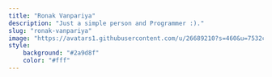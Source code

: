 ```yaml
---
title: "Ronak Vanpariya"
description: "Just a simple person and Programmer :)."
slug: "ronak-vanpariya"
image: "https://avatars1.githubusercontent.com/u/26689210?s=460&u=7532c1409e49827c72a8b59b2e0f8f139f5ba9f3&v=4"
style:
    background: "#2a9d8f"
    color: "#fff"
---
```

